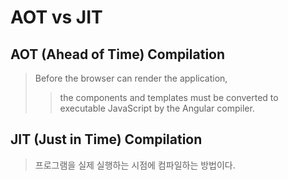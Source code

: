 # AOT vs JIT

## AOT (Ahead of Time) Compilation

> Before the browser can render the application,
>
> > the components and templates must be converted to executable JavaScript by the Angular compiler.

## JIT (Just in Time) Compilation

> 프로그램을 실제 실행하는 시점에 컴파일하는 방법이다.
